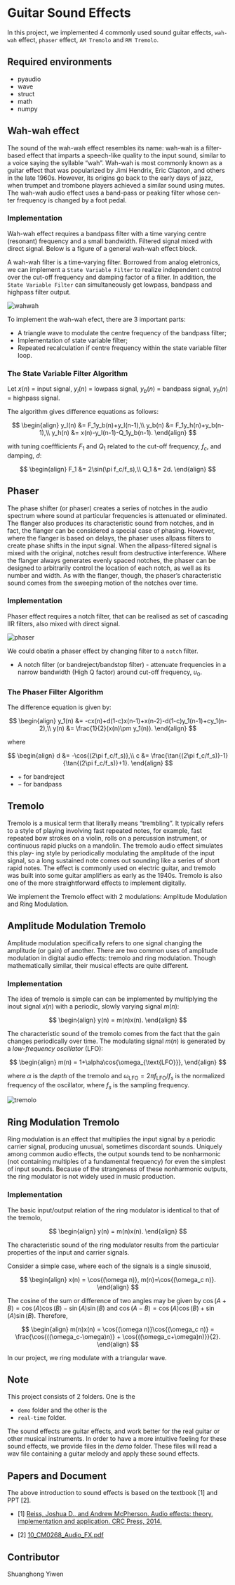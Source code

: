# Guitar Sound Effects

In this project, we implemented 4 commonly used sound guitar effects, `wah-wah` effect, `phaser` effect, `AM Tremolo` and `RM Tremolo`.

## Required environments
* pyaudio
* wave
* struct
* math
* numpy

## Wah-wah effect
The sound of the wah-wah effect resembles its name: wah-wah is a filter- based effect that imparts a speech-like quality to the input sound, similar to a voice saying the syllable “wah”. Wah-wah is most commonly known as a guitar effect that was popularized by Jimi Hendrix, Eric Clapton, and others in the late 1960s. However, its origins go back to the early days of jazz, when trumpet and trombone players achieved a similar sound using mutes. The wah-wah audio effect uses a band-pass or peaking filter whose cen- ter frequency is changed by a foot pedal.

### Implementation
Wah-wah effect requires a bandpass filter with a time varying centre (resonant) frequency and a small bandwidth. Filtered signal mixed with direct signal. Below is a figure of a general wah-wah effect block.

A wah-wah filter is a time-varying filter. Borrowed from analog eletronics, we can implement a `State Variable Filter` to realize independent control over the cut-off frequency and damping factor of a filter. In addition, the `State Variable Filter` can simultaneously get lowpass, bandpass and highpass filter output.

![wahwah](./figures/wah-wah.png "wah-wah effect block diagram")

To implement the wah-wah efect, there are 3 important parts:
* A triangle wave to modulate the centre frequency of the bandpass filter;
* Implementation of state variable filter;
* Repeated recalculation if centre frequency within the state variable filter loop.

### The State Variable Filter Algorithm
Let $x(n)$ = input signal, $y_l(n)$ = lowpass signal, $y_b(n)$ = bandpass signal, $y_h(n)$ = highpass signal. 

The algorithm gives difference equations as follows:

$$
\begin{align}
y_l(n) &= F_1y_b(n)+y_l(n-1),\\
y_b(n) &= F_1y_h(n)+y_b(n-1),\\
y_h(n) &= x(n)-y_l(n-1)-Q_1y_b(n-1).
\end{align}
$$

with tuning coeffficients $F_1$ and $Q_1$ related to the cut-off frequency, $f_c$, and damping, $d$:

$$
\begin{align}
F_1 &= 2\sin(\pi f_c/f_s),\\
Q_1 &= 2d.
\end{align}
$$


## Phaser
The phase shifter (or phaser) creates a series of notches in the audio spectrum where sound at particular frequencies is attenuated or eliminated. The flanger also produces its characteristic sound from notches, and in fact, the flanger can be considered a special case of phasing. However, where the flanger is based on delays, the phaser uses allpass filters to create phase shifts in the input signal. When the allpass-filtered signal is mixed with the original, notches result from destructive interference. Where the flanger always generates evenly spaced notches, the phaser can be designed to arbitrarily control the location of each notch, as well as its number and width. As with the flanger, though, the phaser’s characteristic sound comes from the sweeping motion of the notches over time.

### Implementation
Phaser effect requires a notch filter, that can be realised as set of cascading IIR filters, also mixed with direct signal.

![phaser](./figures/phaser.png "phaser effect block diagram")

We could obatin a phaser effect by changing filter to a `notch` filter.
* A notch filter (or bandreject/bandstop filter) - attenuate frequencies in a narrow bandwidth (High Q factor) around cut-off frequency, $u_0$.

### The Phaser Filter Algorithm
The difference equation is given by:

$$
\begin{align}
y_1(n) &= -cx(n)+d(1-c)x(n-1)+x(n-2)-d(1-c)y_1(n-1)+cy_1(n-2),\\
y(n) &= \frac{1}{2}(x(n)\pm y_1(n)).
\end{align}
$$

where

$$
\begin{align}
d &= -\cos{(2\pi f_c/f_s)},\\
c &= \frac{\tan{(2\pi f_c/f_s)}-1}{\tan{(2\pi f_c/f_s)}+1}.
\end{align}
$$

* $+$ for bandreject
* $-$ for bandpass


## Tremolo
Tremolo is a musical term that literally means “trembling”. It typically refers to a style of playing involving fast repeated notes, for example, fast repeated bow strokes on a violin, rolls on a percussion instrument, or continuous rapid plucks on a mandolin. The tremolo audio effect simulates this play- ing style by periodically modulating the amplitude of the input signal, so a long sustained note comes out sounding like a series of short rapid notes. The effect is commonly used on electric guitar, and tremolo was built into some guitar amplifiers as early as the 1940s. Tremolo is also one of the more straightforward effects to implement digitally. 

We implement the Tremolo effect with 2 modulations: Amplitude Modulation and Ring Modulation.


## Amplitude Modulation Tremolo
Amplitude modulation specifically refers to one signal changing the amplitude (or gain) of another. There are two common uses of amplitude modulation in digital audio effects: tremolo and ring modulation. Though mathematically similar, their musical effects are quite different.

### Implementation
The idea of tremolo is simple can can be implemented by multiplying the inout signal $x(n)$ with a periodic, slowly varying signal $m(n)$:

$$
\begin{align}
    y(n) = m(n)x(n).
\end{align}
$$

The characteristic sound of the tremolo comes from the fact that the gain changes periodically over time. The modulating signal $m(n)$ is generated by a *low-frequency oscillator* (LFO):

$$
\begin{align}
    m(n) = 1+\alpha\cos{\omega_{\text{LFO}}},
\end{align}
$$

where $\alpha$ is the *depth* of the tremolo and $\omega_{\text{LFO}} = 2\pi f_{\text{LFO}}/f_s$ is the normalized frequency of the oscillator, where $f_s$ is the sampling frequency.

![tremolo](figures/tremolo.png)

## Ring Modulation Tremolo
Ring modulation is an effect that multiplies the input signal by a periodic carrier signal, producing unusual, sometimes discordant sounds. Uniquely among common audio effects, the output sounds tend to be nonharmonic (not containing multiples of a fundamental frequency) for even the simplest of input sounds. Because of the strangeness of these nonharmonic outputs, the ring modulator is not widely used in music production.

### Implementation
The basic input/output relation of the ring modulator is identical to that of the tremolo,

$$
\begin{align}
    y(n) = m(n)x(n).
\end{align}
$$

The characteristic sound of the ring modulator results from the particular properties of the input and carrier signals.

Consider a simple case, where each of the signals is a single sinusoid,

$$
\begin{align}
    x(n) = \cos{(\omega n)}, m(n)=\cos{(\omega_c n)}.
\end{align}
$$

The cosine of the sum or difference of two angles may be given by $\cos{(A+B)} = \cos{(A)}\cos{(B)}-\sin{(A)}\sin{(B)}$ and $\cos{(A-B)} = \cos{(A)}\cos{(B)}+\sin{(A)}\sin{(B)}$. Therefore, 

$$
\begin{align}
    m(n)x(n) = \cos{(\omega n)}\cos{(\omega_c n)} = \frac{\cos{((\omega_c-\omega)n)} + \cos{((\omega_c+\omega)n)}}{2}.
\end{align}
$$

In our project, we ring modulate with a triangular wave.

## Note
This project consists of 2 folders. One is the
* `demo` folder and the other is the
* `real-time` folder. 

The sound effects are guitar effects, and work better for the real guitar or other musical instruments. In order to have a more intuitive feeling for these sound effects, we provide files in the *demo* folder. These files will read a wav file containing a guitar melody and apply these sound effects.

## Papers and Document

The above introduction to sound effects is based on the textbook [1] and PPT [2].

- [1] [Reiss, Joshua D., and Andrew McPherson. Audio effects: theory, implementation and application. CRC Press, 2014.](http://www.crcpress.com/product/isbn/9781466560284)

- [2] [10_CM0268_Audio_FX.pdf](https://users.cs.cf.ac.uk/Dave.Marshall/CM0268/PDF/10_CM0268_Audio_FX.pdf)

## Contributor

Shuanghong
Yiwen
